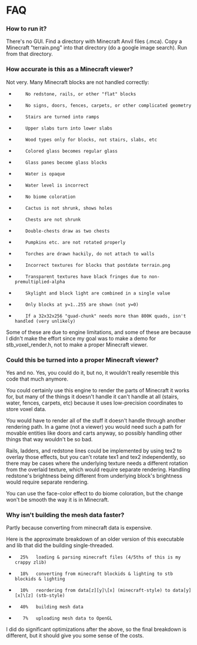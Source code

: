 # FAQ

### How to run it?

There's no GUI. Find a directory with Minecraft Anvil files (.mca).
Copy a Minecraft "terrain.png" into that directory (do a google
image search). Run from that directory.

### How accurate is this as a Minecraft viewer?

Not very. Many Minecraft blocks are not handled correctly:

*         No redstone, rails, or other "flat" blocks
*         No signs, doors, fences, carpets, or other complicated geometry
*         Stairs are turned into ramps
*         Upper slabs turn into lower slabs
*         Wood types only for blocks, not stairs, slabs, etc
*         Colored glass becomes regular glass
*         Glass panes become glass blocks
*         Water is opaque
*         Water level is incorrect
*         No biome coloration
*         Cactus is not shrunk, shows holes
*         Chests are not shrunk
*         Double-chests draw as two chests
*         Pumpkins etc. are not rotated properly
*         Torches are drawn hackily, do not attach to walls
*         Incorrect textures for blocks that postdate terrain.png
*         Transparent textures have black fringes due to non-premultiplied-alpha
*         Skylight and block light are combined in a single value
*         Only blocks at y=1..255 are shown (not y=0)
*         If a 32x32x256 "quad-chunk" needs more than 800K quads, isn't handled (very unlikely)

Some of these are due to engine limitations, and some of
these are because I didn't make the effort since my
goal was to make a demo for stb_voxel_render.h, not
to make a proper Minecraft viewer.


### Could this be turned into a proper Minecraft viewer?

Yes and no. Yes, you could do it, but no, it wouldn't
really resemble this code that much anymore.

You could certainly use this engine to
render the parts of Minecraft it works for, but many
of the things it doesn't handle it can't handle at all
(stairs, water, fences, carpets, etc) because it uses
low-precision coordinates to store voxel data.

You would have to render all of the stuff it doesn't
handle through another rendering path. In a game (not
a viewer) you would need such a path for movable entities
like doors and carts anyway, so possibly handling other
things that way wouldn't be so bad.

Rails, ladders, and redstone lines could be implemented by
using tex2 to overlay those effects, but you can't rotate
tex1 and tex2 independently, so there may be cases where
the underlying texture needs a different rotation from the
overlaid texture, which would require separate rendering.
Handling redstone's brightness being different from underlying
block's brightness would require separate rendering.

You can use the face-color effect to do biome coloration,
but the change won't be smooth the way it is in Minecraft.


### Why isn't building the mesh data faster?

Partly because converting from minecraft data is expensive.

Here is the approximate breakdown of an older version
of this executable and lib that did the building single-threaded.

*       25%   loading & parsing minecraft files (4/5ths of this is my crappy zlib)
*       18%   converting from minecraft blockids & lighting to stb blockids & lighting
*       10%   reordering from data[z][y]\[x] (minecraft-style) to data[y][x]\[z] (stb-style)
*       40%   building mesh data
*        7%   uploading mesh data to OpenGL

I did do significant optimizations after the above, so the
final breakdown is different, but it should give you some
sense of the costs.

